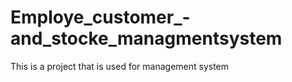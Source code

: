 # Employe_customer_-and_stocke_managmentsystem
This is a project that is used for management system
